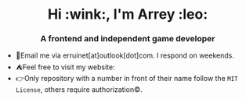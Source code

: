 <h1 align="center">Hi :wink:, I'm Arrey :leo:</h1>
<h3 align="center">A frontend and independent game developer</h3>

- :postbox:Email me via erruinet[at]outlook[dot]com. I respond on weekends.
- :tent:Feel free to visit my website: 
- :point_right:Only repository with a number in front of their name follow the `MIT License`, others require authorization:copyright:.



